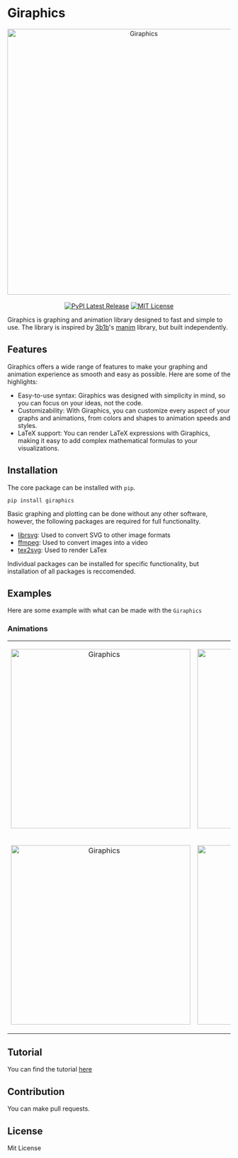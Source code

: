 # Giraphics
<p align="center">
  <img src="https://github.com/girirajhira/GiraFix/blob/master/res/banner.svg?raw=true=250x" width="600" title="Giraphics">
  <br></br>
  <a href="https://pypi.org/project/giraphics/"><img src="https://img.shields.io/pypi/v/giraphics.svg?style=flat&logo=pypi" alt="PyPI Latest Release"></a>
      <a href="http://choosealicense.com/licenses/mit/"><img src="https://img.shields.io/badge/license-MIT-red.svg?style=flat" alt="MIT License"></a>

</p>

Giraphics is graphing and animation library designed to fast and simple to use. The library is inspired by [3b1b]'s [manim] library, but built independently.

## Features
Giraphics offers a wide range of features to make your graphing and animation experience as smooth and easy as possible. Here are some of the highlights:

- Easy-to-use syntax: Giraphics was designed with simplicity in mind, so you can focus on your ideas, not the code.
- Customizability: With Giraphics, you can customize every aspect of your graphs and animations, from colors and shapes to animation speeds and styles.
- LaTeX support: You can render LaTeX expressions with Giraphics, making it easy to add complex mathematical formulas to your visualizations.

## Installation
The core package can be installed with `pip`.

```
pip install giraphics
```

Basic graphing and plotting can be done without any other software, however, the following packages are required for full functionality.
* [librsvg]: Used to convert SVG to other image formats
* [ffmpeg]: Used to convert images into a video 
* [tex2svg]: Used to render LaTex

Individual packages can be installed for specific functionality, but installation of all packages is reccomended.
## Examples
Here are some example with what can be made with the `Giraphics`

### Animations

<table padding="0" border="0">
 <tr> 
 <td>
  <p align="center">
  <img src="https://github.com/girirajhira/Giraphics/blob/2ee931665e40ac08abc7c3d5c1e786850b206071/Examples/TaylorSeriesSine.gif" width="405" title="Giraphics">
</p>
 </td>
  <td>
   <p align="center">
  <img src="https://github.com/girirajhira/Giraphics/blob/3954109a0ce0ad0f6c1dd7b809207faeb3f10d79/Examples/SquareTransform.gif" width="405" title="Giraphics">
</p>
  </td>
 </tr>
  <tr> 
 <td>
     <p align="center">
  <img src="https://github.com/girirajhira/Giraphics/blob/3954109a0ce0ad0f6c1dd7b809207faeb3f10d79/Examples/LinTrans02.gif" width="405" title="Giraphics">
</p>
 </td>
  <td>
  <p align="center">
  <img src="https://github.com/girirajhira/Giraphics/blob/master/res/DoublePendulum.gif" width="405" title="Giraphics">
</p>
  </td>
 </tr>
 </table>
 
<!-- 

* Here is an example of the Sine series, every second we add a new term the Taylor expansion of Sine.
<p align="center">
  <img src="https://github.com/girirajhira/Giraphics/blob/2ee931665e40ac08abc7c3d5c1e786850b206071/Examples/TaylorSeriesSine.gif" width="405" title="Giraphics">
</p>
* Here is a stationary phase approximation to a Quantum Anharmonic Oscillator. This particular approximation relies on evolving under classical evolution. 
The red curve represents numerical solution of Schroedingers equation, while the blue curve represents the approximation. Lines below the plot show where the grid gets evolved to. The approximation manages to get the expectation of the postion and the phase reasonably well.
![qho](https://github.com/girirajhira/Giraphics/blob/9fadce9292134ad908eae19e52d6eb01a59e254d/Examples/QHO_kick_eigen22%20copy.gif)
 * This is the conformal map that takes `z -> z^2`.
 * 
 ![Conformal Map](https://github.com/girirajhira/Giraphics/blob/3954109a0ce0ad0f6c1dd7b809207faeb3f10d79/Examples/SquareTransform.gif)
 * This is a linear transformation that visualised as a transformation of the grid.
 ![Linear Transformation](https://github.com/girirajhira/Giraphics/blob/3954109a0ce0ad0f6c1dd7b809207faeb3f10d79/Examples/LinTrans02.gif)
 * This is a double pendulum with different initial conditions.
 ![Double Pendulum](https://github.com/girirajhira/Giraphics/blob/master/res/DoublePendulum.gif)
 * This is a quantum quartic oscillator. 
 
 ![QCO](https://github.com/girirajhira/Giraphics/blob/master/res/QuarticOscillator.gif?raw=true)
 * Lorentz attractor

 ![QCO](https://github.com/girirajhira/Giraphics/blob/master/res/lorentz.gif?raw=true) -->

## Tutorial 
You can find the tutorial [here]

## Contribution
You can make pull requests.

[//]: # (## Issues )

## License
Mit License

[ffmpeg]: <https://ffmpeg.org/>
[3b1b]: <https://github.com/3b1b>
[manim]: <https://github.com/3b1b/manim>
[librsvg]: <https://github.com/GNOME/librsvg>
[tex2svg]: <https://github.com/mathjax/mathjax-node-cli/blob/master/bin/tex2svg>
[plot]: <https://github.com/girirajhira/GiraFix/blob/master/Examples/graph_example.py>
[complexplot]: <https://github.com/girirajhira/GiraFix/blob/master/Examples/Complex_Function_Example.py>
[vectorfield]: <https://github.com/girirajhira/GiraFix/blob/master/Examples/Vector_field_example.py>
[here]: <https://github.com/girirajhira/Giraphics/blob/master/tutorial.md>
